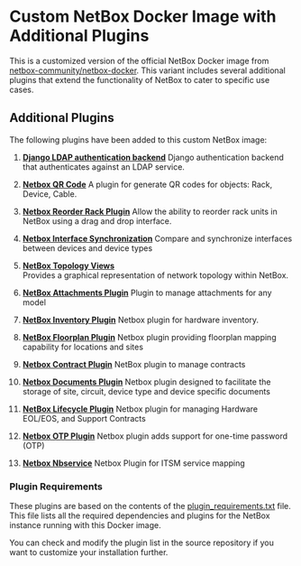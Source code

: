 # Custom NetBox Docker Image with Additional Plugins

This is a customized version of the official NetBox Docker image from [netbox-community/netbox-docker](https://github.com/netbox-community/netbox-docker). This variant includes several additional plugins that extend the functionality of NetBox to cater to specific use cases.

## Additional Plugins

The following plugins have been added to this custom NetBox image:

1. **[Django LDAP authentication backend](https://github.com/django-auth-ldap/django-auth-ldap)**
   Django authentication backend that authenticates against an LDAP service.

2. **[Netbox QR Code](https://github.com/netbox-community/netbox-qrcode)**
   A plugin for generate QR codes for objects: Rack, Device, Cable.

3. **[Netbox Reorder Rack Plugin](https://github.com/netbox-community/netbox-reorder-rack)**
   Allow the ability to reorder rack units in NetBox using a drag and drop interface.

4. **[Netbox Interface Synchronization](https://github.com/NetTech2001/netbox-interface-synchronization)**
   Compare and synchronize interfaces between devices and device types

5. **[NetBox Topology Views](https://github.com/netbox-community/netbox-topology-views)**  
   Provides a graphical representation of network topology within NetBox.

6. **[NetBox Attachments Plugin](https://github.com/Kani999/netbox-attachments)**
   Plugin to manage attachments for any model

7. **[NetBox Inventory Plugin](https://github.com/ArnesSI/netbox-inventory/)**
   Netbox plugin for hardware inventory.

8. **[NetBox Floorplan Plugin](https://github.com/netbox-community/netbox-floorplan-plugin.git)**
   Netbox plugin providing floorplan mapping capability for locations and sites

9. **[Netbox Contract Plugin](https://github.com/mlebreuil/netbox-contract)**
   NetBox plugin to manage contracts

10. **[Netbox Documents Plugin](https://github.com/jasonyates/netbox-documents)**
    Netbox plugin designed to facilitate the storage of site, circuit, device type and device specific documents

11. **[NetBox Lifecycle Plugin](https://github.com/dansheps/netbox-lifecycle)**
    Netbox plugin for managing Hardware EOL/EOS, and Support Contracts

12. **[Netbox OTP Plugin](https://github.com/k1nky/netbox-otp-plugin)**
    Netbox plugin adds support for one-time password (OTP)

13. **[Netbox Nbservice](https://github.com/renatoalmeidaoliveira/nbservice)**
    Netbox Plugin for ITSM service mapping

### Plugin Requirements

These plugins are based on the contents of the [plugin_requirements.txt](https://github.com/tmtde/docker-netbox/blob/development/plugin_requirements.txt) file. This file lists all the required dependencies and plugins for the NetBox instance running with this Docker image.

You can check and modify the plugin list in the source repository if you want to customize your installation further.
